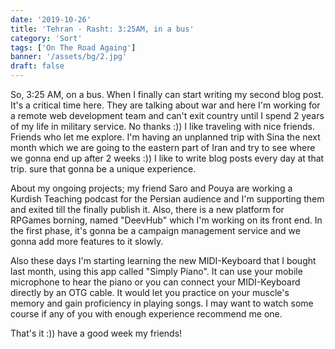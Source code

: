 ```yaml
---
date: '2019-10-26'
title: 'Tehran - Rasht: 3:25AM, in a bus'
category: 'Sort'
tags: ['On The Road Againg']
banner: '/assets/bg/2.jpg'
draft: false
---
```


So, 3:25 AM, on a bus. When I finally can start writing my second blog post. It's a critical time here. They are talking about war and here I'm working for a remote web development team and can't exit country until I spend 2 years of my life in military service. No thanks :))
I like traveling with nice friends. Friends who let me explore. I'm having an unplanned trip with Sina the next month which we are going to the eastern part of Iran and try to see where we gonna end up after 2 weeks :)) I like to write blog posts every day at that trip. sure that gonna be a unique experience.

About my ongoing projects; my friend Saro and Pouya are working a Kurdish Teaching podcast for the Persian audience and I'm supporting them and exited till the finally publish it. Also, there is a new platform for RPGames borning, named "DeevHub" which I'm working on its front end. In the first phase, it's gonna be a campaign management service and we gonna add more features to it slowly.

Also these days I'm starting learning the new MIDI-Keyboard that I bought last month, using this app called "Simply Piano". It can use your mobile microphone to hear the piano or you can connect your MIDI-Keyboard directly by an OTG cable. It would let you practice on your muscle's memory and gain proficiency in playing songs. I may want to watch some course if any of you with enough experience recommend me one.

That's it :)) have a good week my friends!

